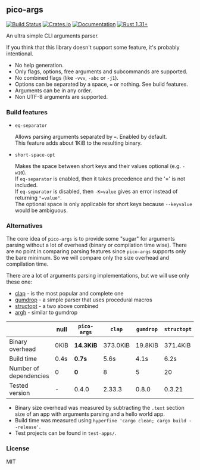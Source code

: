 ## pico-args
[![Build Status](https://travis-ci.org/RazrFalcon/pico-args.svg?branch=master)](https://travis-ci.org/RazrFalcon/pico-args)
[![Crates.io](https://img.shields.io/crates/v/pico-args.svg)](https://crates.io/crates/pico-args)
[![Documentation](https://docs.rs/pico-args/badge.svg)](https://docs.rs/pico-args)
[![Rust 1.31+](https://img.shields.io/badge/rust-1.31+-orange.svg)](https://www.rust-lang.org)

An ultra simple CLI arguments parser.

If you think that this library doesn't support some feature, it's probably intentional.

- No help generation.
- Only flags, options, free arguments and subcommands are supported.
- No combined flags (like `-vvv`, `-abc` or `-j1`).
- Options can be separated by a space, `=` or nothing. See build features.
- Arguments can be in any order.
- Non UTF-8 arguments are supported.

### Build features

- `eq-separator`

  Allows parsing arguments separated by `=`. Enabled by default.<br/>
  This feature adds about 1KiB to the resulting binary.

- `short-space-opt`

  Makes the space between short keys and their values optional (e.g. `-w10`).<br/>
  If `eq-separator` is enabled, then it takes precedence and the '=' is not included.<br/>
  If `eq-separator` is disabled, then `-K=value` gives an error instead of returning `"=value"`.<br/>
  The optional space is only applicable for short keys because `--keyvalue` would be ambiguous.

### Alternatives

The core idea of `pico-args` is to provide some "sugar" for arguments parsing without
a lot of overhead (binary or compilation time wise).
There are no point in comparing parsing features since `pico-args` supports
only the bare minimum. So we will compare only the size overhead and compilation time.

There are a lot of arguments parsing implementations, but we will use only these one:

- [clap](https://crates.io/crates/clap) - is the most popular and complete one
- [gumdrop](https://crates.io/crates/gumdrop) - a simple parser that uses procedural macros
- [structopt](https://crates.io/crates/structopt) - a two above combined
- [argh](https://crates.io/crates/argh) - similar to gumdrop

|                        | null    | `pico-args` | `clap`   | `gumdrop` | `structopt` | `argh`  |
|------------------------|---------|-------------|----------|-----------|-------------|---------|
| Binary overhead        | 0KiB    | **14.3KiB** | 373.0KiB | 19.8KiB   | 371.4KiB    | 17.6KiB |
| Build time             | 0.4s    | **0.7s**    | 5.6s     | 4.1s      | 6.2s        | 4.0s    |
| Number of dependencies | 0       | **0**       | 8        | 5         | 20          | 8       |
| Tested version         | -       | 0.4.0       | 2.33.3   | 0.8.0     | 0.3.21      | 0.1.4   |

- Binary size overhead was measured by subtracting the `.text` section size of an app with
  arguments parsing and a hello world app.
- Build time was measured using `hyperfine 'cargo clean; cargo build --release'`.
- Test projects can be found in `test-apps/`.

### License

MIT
